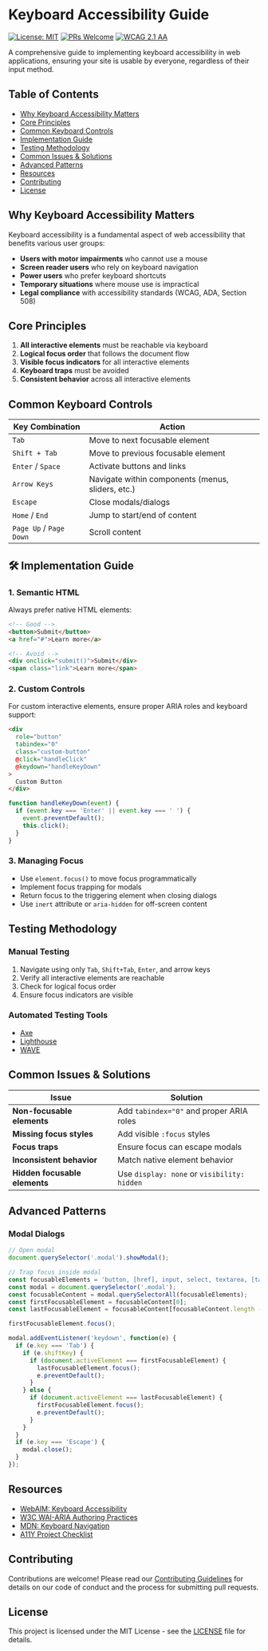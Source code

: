 # Keyboard Accessibility Guide

[![License: MIT](https://img.shields.io/badge/License-MIT-yellow.svg)](https://opensource.org/licenses/MIT)
[![PRs Welcome](https://img.shields.io/badge/PRs-welcome-brightgreen.svg)](http://makeapullrequest.com)
[![WCAG 2.1 AA](https://img.shields.io/badge/WCAG-2.1_AA-5C6BC0.svg)](https://www.w3.org/TR/WCAG21/)

A comprehensive guide to implementing keyboard accessibility in web applications, ensuring your site is usable by everyone, regardless of their input method.

## Table of Contents

- [Why Keyboard Accessibility Matters](#why-keyboard-accessibility-matters)
- [Core Principles](#core-principles)
- [Common Keyboard Controls](#common-keyboard-controls)
- [Implementation Guide](#implementation-guide)
- [Testing Methodology](#testing-methodology)
- [Common Issues & Solutions](#common-issues--solutions)
- [Advanced Patterns](#advanced-patterns)
- [Resources](#resources)
- [Contributing](#contributing)
- [License](#license)

## Why Keyboard Accessibility Matters

Keyboard accessibility is a fundamental aspect of web accessibility that benefits various user groups:

- **Users with motor impairments** who cannot use a mouse
- **Screen reader users** who rely on keyboard navigation
- **Power users** who prefer keyboard shortcuts
- **Temporary situations** where mouse use is impractical
- **Legal compliance** with accessibility standards (WCAG, ADA, Section 508)

## Core Principles

1. **All interactive elements** must be reachable via keyboard
2. **Logical focus order** that follows the document flow
3. **Visible focus indicators** for all interactive elements
4. **Keyboard traps** must be avoided
5. **Consistent behavior** across all interactive elements

## Common Keyboard Controls

| Key Combination | Action |
|-----------------|--------|
| `Tab` | Move to next focusable element |
| `Shift + Tab` | Move to previous focusable element |
| `Enter` / `Space` | Activate buttons and links |
| `Arrow Keys` | Navigate within components (menus, sliders, etc.) |
| `Escape` | Close modals/dialogs |
| `Home` / `End` | Jump to start/end of content |
| `Page Up` / `Page Down` | Scroll content |

## 🛠 Implementation Guide

### 1. Semantic HTML

Always prefer native HTML elements:

```html
<!-- Good -->
<button>Submit</button>
<a href="#">Learn more</a>

<!-- Avoid -->
<div onclick="submit()">Submit</div>
<span class="link">Learn more</span>
```

### 2. Custom Controls

For custom interactive elements, ensure proper ARIA roles and keyboard support:

```html
<div 
  role="button" 
  tabindex="0"
  class="custom-button"
  @click="handleClick"
  @keydown="handleKeyDown"
>
  Custom Button
</div>
```

```javascript
function handleKeyDown(event) {
  if (event.key === 'Enter' || event.key === ' ') {
    event.preventDefault();
    this.click();
  }
}
```

### 3. Managing Focus

- Use `element.focus()` to move focus programmatically
- Implement focus trapping for modals
- Return focus to the triggering element when closing dialogs
- Use `inert` attribute or `aria-hidden` for off-screen content

## Testing Methodology

### Manual Testing
1. Navigate using only `Tab`, `Shift+Tab`, `Enter`, and arrow keys
2. Verify all interactive elements are reachable
3. Check for logical focus order
4. Ensure focus indicators are visible

### Automated Testing Tools
- [Axe](https://www.deque.com/axe/)
- [Lighthouse](https://developers.google.com/web/tools/lighthouse)
- [WAVE](https://wave.webaim.org/)

## Common Issues & Solutions

| Issue | Solution |
|-------|----------|
| **Non-focusable elements** | Add `tabindex="0"` and proper ARIA roles |
| **Missing focus styles** | Add visible `:focus` styles |
| **Focus traps** | Ensure focus can escape modals |
| **Inconsistent behavior** | Match native element behavior |
| **Hidden focusable elements** | Use `display: none` or `visibility: hidden` |

## Advanced Patterns

### Modal Dialogs
```javascript
// Open modal
document.querySelector('.modal').showModal();

// Trap focus inside modal
const focusableElements = 'button, [href], input, select, textarea, [tabindex]:not([tabindex="-1"])';
const modal = document.querySelector('.modal');
const focusableContent = modal.querySelectorAll(focusableElements);
const firstFocusableElement = focusableContent[0];
const lastFocusableElement = focusableContent[focusableContent.length - 1];

firstFocusableElement.focus();

modal.addEventListener('keydown', function(e) {
  if (e.key === 'Tab') {
    if (e.shiftKey) {
      if (document.activeElement === firstFocusableElement) {
        lastFocusableElement.focus();
        e.preventDefault();
      }
    } else {
      if (document.activeElement === lastFocusableElement) {
        firstFocusableElement.focus();
        e.preventDefault();
      }
    }
  }
  if (e.key === 'Escape') {
    modal.close();
  }
});
```

## Resources

- [WebAIM: Keyboard Accessibility](https://webaim.org/techniques/keyboard/)
- [W3C WAI-ARIA Authoring Practices](https://www.w3.org/WAI/ARIA/apg/)
- [MDN: Keyboard Navigation](https://developer.mozilla.org/en-US/docs/Web/Accessibility/Keyboard-navigable_JavaScript_widgets)
- [A11Y Project Checklist](https://www.a11yproject.com/checklist/)

## Contributing

Contributions are welcome! Please read our [Contributing Guidelines](CONTRIBUTING.md) for details on our code of conduct and the process for submitting pull requests.

## License

This project is licensed under the MIT License - see the [LICENSE](LICENSE) file for details.